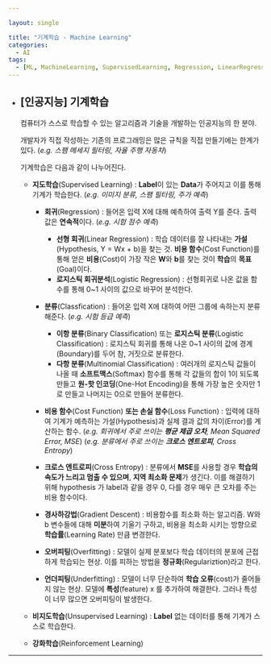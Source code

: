 ```yaml
---

layout: single

title: "기계학습 - Machine Learning"
categories:
  - AI
tags:
  - [ML, MachineLearning, SupervisedLearning, Regression, LinearRegression, LogisticRegression, Classification, BinaryClassification, MultinomialClassification, CostFunction, CrossEntropy, GradientDescent, Overfitting, Underfitting]
---
```


- ## [인공지능] 기계학습

  컴퓨터가 스스로 학습할 수 있는 알고리즘과 기술을 개발하는 인공지능의 한 분야.

  개발자가 직접 작성하는 기존의 프로그래밍은 많은 규칙을 직접 만들기에는 한계가 있다. (*e.g. 스팸 메세지 필터링, 자율 주행 자동차*)

  

  기계학습은 다음과 같이 나누어진다.

  
  
  - **지도학습**(Supervised Learning) : **Label**이 있는 **Data**가 주어지고 이를 통해 기계가 학습한다. (*e.g. 이미지 분류, 스팸 필터링, 주가 예측*)
  
    - **회귀**(Regression) : 들어온 입력 X에 대해 예측하여 출력 Y를 준다. 출력 값은 **연속적**이다. (*e.g. 시험 점수 예측*)
  
      - **선형 회귀**(Linear Regression) : 학습 데이터를 잘 나타내는 **가설**(Hypothesis, Y = Wx + b)을 찾는 것. **비용 함수**(Cost Function)를 통해 얻은 **비용**(Cost)이 가장 작은 **W**와 **b**를 찾는 것이 **학습**의 **목표**(Goal)이다.
      - **로지스틱 회귀분석**(Logistic Regression) : 선형회귀로 나온 값을 함수를 통해 0~1 사이의 값으로 바꾸어 분석한다.
      
    - **분류**(Classfication) : 들어온 입력 X에 대하여 어떤 그룹에 속하는지 분류해준다. (*e.g. 시험 등급 예측*)
  
      - **이항 분류**(Binary Classification) 또는 **로지스틱 분류**(Logistic Classification) : 로지스틱 회귀를 통해 나온 0~1 사이의 값에 경계(Boundary)를 두어 참, 거짓으로 분류한다.
      - **다항 분류**(Multinomial Classification) : 여러개의 로지스틱 값들이 나올 때 **소프트맥스**(Softmax) 함수를 통해 각 값들의 합이 1이 되도록 만들고 **원-핫 인코딩**(One-Hot Encoding)을 통해 가장 높은 숫자만 1로 만들고 나머지는 0으로 만들어 분류한다.
  
    - **비용 함수**(Cost Function) **또는 손실 함수**(Loss Function) : 입력에 대하여 기계가 예측하는 가설(Hypothesis)과 실제 결과 값의 차이(Error)를 계산하는 함수. (*e.g. 회귀에서 주로 쓰이는 **평균 제곱 오차**, Mean Squared Error, MSE*) (*e.g. 분류에서 주로 쓰이는 **크로스 엔트로피**, Cross Entropy*)
  
    - **크로스 엔트로피**(Cross Entropy) : 분류에서 **MSE**를 사용할 경우 **학습의 속도가 느리고 멈출 수 있으며**, **지역 최소화 문제**가 생긴다.  이를 해결하기 위해 hypothesis 가 label과 같을 경우 0, 다를 경우 매우 큰 오차를 주는 비용 함수이다.
  
    - **경사하강법**(Gradient Descent) : 비용함수를 최소화 하는 알고리즘. W와 b 변수들에 대해 **미분**하여 기울기 구하고, 비용을 최소화 시키는 방향으로 **학습률**(Learning Rate) 만큼 변경한다.
  
    - **오버피팅**(Overfitting) : 모델이 실제 분포보다 학습 데이터의 분포에 근접하게 학습되는 현상. 이를 피하는 방법을 **정규화**(Regulariztion)라고 한다.
  
    - **언더피팅**(Underfitting) : 모델이 너무 단순하여 **학습 오류**(cost)가 줄어들지 않는 현상. 모델에 **특성**(feature) x 를 추가하여 해결한다. 그러나 특성이 너무 많으면 오버피팅이 발생한다.
  
      
  
  - **비지도학습**(Unsupervised Learning) : **Label** 없는 데이터를 통해 기계가 스스로 학습한다.
  
  - **강화학습**(Reinforcement Learning)
  
  
  





---

  

